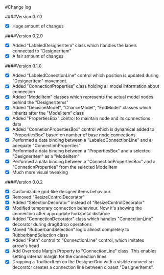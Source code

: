 #Change log

####Version 0.7.0
- [x] Huge amount of changes

####Version 0.2.0
- [x] Added "LabeledDesignerItem" class which handles the labels connected to "DesignerItem"
- [x] A fair amount of changes

####Version 0.1.0
- [x] Added "LabeledConectionLine" control which position is updated during "DesignerItem" movement.
- [x] Added "ConnectionProperties" class holding all model information about connection
- [x] Added "ModelItem" classes which represents the actual model nodes behind the "DesignerItems"
- [x] Added "DecisionModel", "ChanceModel", "EndModel" classes which inherits after the "ModelItem" class
- [x] Added "PropertiesBox" control to maintain node and its connections data
- [x] Added "ConnetionPropertiesBox" control which is dynamical added to "PropertiesBox" based on number of base node connections
- [x] Performed a data binding between a "LabeledConnectionLine" and a adequate "ConnectionProperties"
- [x] Performed a data binding between a "PropertiesBox" and a selected "DesignerItem" as a "ModelItem"
- [x] Performed a data binding between a "ConnectionPropertiesBox" and a "ConnetionProperties" from the selected ModelItem
- [x] Much more visual tweaking

####Version 0.0.2
- [x] Customizable grid-like designer items behaviour.
- [x] Removed "ResizeControlDecorator"
- [x] Added "SelectionDecorator" instead of "ResizeControlDecorator"
- [x] Modified temporary connection behaviour. Now it's showing the connection after appropriate horizontal distance
- [x] Added "ConnectionDecorator" class which handles "ConnectionLine" decorator during drag&drop operations
- [x] Moved "RubberbandSelection" logic almost completely to RubberbandSelection class
- [x] Added "Path" control to "ConnectionLine" control, which imitates arrow's head
- [x] Add Overrode Margin Property to "ConnectionLine" class. This enables setting internal margin for the connection lines
- [x] Dropping a ToolboxItem on the DesignerGrid with a visible connection decorator creates a connection line between closest "DesignerItems".